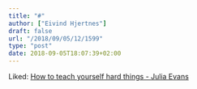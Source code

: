 ```yaml
---
title: "#"
author: ["Eivind Hjertnes"]
draft: false
url: "/2018/09/05/12/1599"
type: "post"
date: 2018-09-05T18:07:39+02:00
---
```


Liked:
[How
to teach yourself hard things - Julia Evans](https://jvns.ca/blog/2018/09/01/learning-skills-you-can-practice/)
